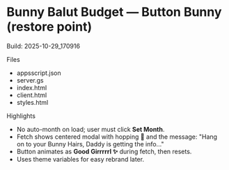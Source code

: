# Bunny Balut Budget — Button Bunny (restore point)
Build: 2025-10-29_170916

Files
- appsscript.json
- server.gs
- index.html
- client.html
- styles.html

Highlights
- No auto-month on load; user must click **Set Month**.
- Fetch shows centered modal with hopping 🐰 and the message:
  "Hang on to your Bunny Hairs, Daddy is getting the info..."
- Button animates as **Good Girrrrrl ✨** during fetch, then resets.
- Uses theme variables for easy rebrand later.

